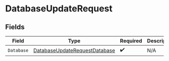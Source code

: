 # DatabaseUpdateRequest


## Fields

| Field                                                                                 | Type                                                                                  | Required                                                                              | Description                                                                           |
| ------------------------------------------------------------------------------------- | ------------------------------------------------------------------------------------- | ------------------------------------------------------------------------------------- | ------------------------------------------------------------------------------------- |
| `Database`                                                                            | [DatabaseUpdateRequestDatabase](../../models/shared/databaseupdaterequestdatabase.md) | :heavy_check_mark:                                                                    | N/A                                                                                   |